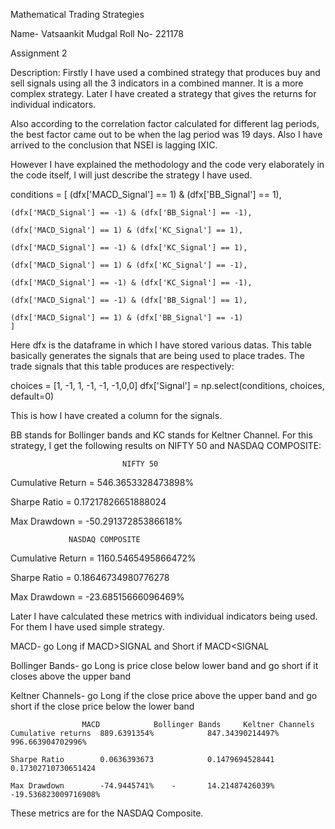 Mathematical Trading Strategies

Name- Vatsaankit Mudgal
Roll No- 221178


Assignment 2

Description: Firstly I have used a combined strategy that produces buy and sell signals using all the 3 indicators in a combined manner. It is a more complex strategy. Later I have created a strategy that gives the returns for individual indicators.

Also according to the correlation factor calculated for different lag periods, the best factor came out to be when the lag period was 19 days. Also I have arrived to the conclusion that NSEI is lagging IXIC.

However I have explained the methodology and the code very elaborately in the code itself, I will just describe the strategy I have used.

 conditions = [
    (dfx['MACD_Signal'] == 1) & (dfx['BB_Signal'] == 1),

    (dfx['MACD_Signal'] == -1) & (dfx['BB_Signal'] == -1),

    (dfx['MACD_Signal'] == 1) & (dfx['KC_Signal'] == 1),

    (dfx['MACD_Signal'] == -1) & (dfx['KC_Signal'] == 1),

    (dfx['MACD_Signal'] == 1) & (dfx['KC_Signal'] == -1),

    (dfx['MACD_Signal'] == -1) & (dfx['KC_Signal'] == -1),

    (dfx['MACD_Signal'] == -1) & (dfx['BB_Signal'] == 1),

    (dfx['MACD_Signal'] == 1) & (dfx['BB_Signal'] == -1)
    ]

Here dfx is the dataframe in which I have stored various datas. This table basically generates the signals that are being used to place trades. The trade signals that this table produces are respectively:

choices = [1, -1, 1, -1, -1, -1,0,0]
dfx['Signal'] = np.select(conditions, choices, default=0)

This is how I have created a column for the signals.

BB stands for Bollinger bands and KC stands for Keltner Channel.
For this strategy, I get the following results on NIFTY 50 and NASDAQ COMPOSITE:

                             NIFTY 50

Cumulative Return = 546.3653328473898%

Sharpe Ratio =   0.17217826651888024

Max Drawdown = -50.29137285386618%

                         
                 NASDAQ COMPOSITE

Cumulative Return = 1160.5465495866472% 

Sharpe Ratio = 0.18646734980776278

Max Drawdown = -23.68515666096469%


Later I have calculated these metrics with individual indicators being used. For them I have used simple strategy.

MACD- go Long if MACD>SIGNAL and Short if MACD<SIGNAL 

Bollinger Bands- go Long is price close below lower band and go short if it closes above the upper band

Keltner Channels- go Long if the close price above the upper band and go short if the close price below the lower band



					MACD			Bollinger Bands		Keltner Channels
	Cumulative returns	889.6391354%			847.34390214497%	996.663904702996%

	Sharpe Ratio		0.0636393673			0.1479694528441		0.17302710730651424

	Max Drawdown		-74.9445741%	-		14.21487426039%		-19.536823009716908%

These metrics are for the NASDAQ Composite.
